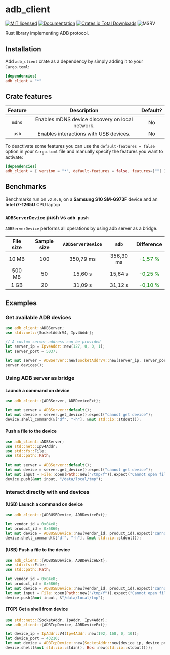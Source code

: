 # adb_client

[![MIT licensed](https://img.shields.io/crates/l/adb_client.svg)](./LICENSE-MIT)
[![Documentation](https://docs.rs/adb_client/badge.svg)](https://docs.rs/adb_client)
[![Crates.io Total Downloads](https://img.shields.io/crates/d/adb_client)](https://crates.io/crates/adb_client)
![MSRV](https://img.shields.io/crates/msrv/adb_client)

Rust library implementing ADB protocol.

## Installation

Add `adb_client` crate as a dependency by simply adding it to your `Cargo.toml`:

```toml
[dependencies]
adb_client = "*"
```

## Crate features

| Feature |                   Description                   | Default? |
| :-----: | :---------------------------------------------: | :------: |
| `mdns`  | Enables mDNS device discovery on local network. |    No    |
|  `usb`  |     Enables interactions with USB devices.      |    No    |

To deactivate some features you can use the `default-features = false` option in your `Cargo.toml` file and manually specify the features you want to activate:

```toml
[dependencies]
adb_client = { version = "*", default-features = false, features=[""] }
```

## Benchmarks

Benchmarks run on `v2.0.6`, on a **Samsung S10 SM-G973F** device and an **Intel i7-1265U** CPU laptop

### `ADBServerDevice` push vs `adb push`

`ADBServerDevice` performs all operations by using adb server as a bridge.

| File size | Sample size | `ADBServerDevice` |   `adb`   |               Difference               |
| :-------: | :---------: | :---------------: | :-------: | :------------------------------------: |
|   10 MB   |     100     |     350,79 ms     | 356,30 ms | <div style="color:green">-1,57 %</div> |
|  500 MB   |     50      |      15,60 s      |  15,64 s  | <div style="color:green">-0,25 %</div> |
|   1 GB    |     20      |      31,09 s      |  31,12 s  | <div style="color:green">-0,10 %</div> |

## Examples

### Get available ADB devices

```rust no_run
use adb_client::ADBServer;
use std::net::{SocketAddrV4, Ipv4Addr};

// A custom server address can be provided
let server_ip = Ipv4Addr::new(127, 0, 0, 1);
let server_port = 5037;

let mut server = ADBServer::new(SocketAddrV4::new(server_ip, server_port));
server.devices();
```

### Using ADB server as bridge

#### Launch a command on device

```rust no_run
use adb_client::{ADBServer, ADBDeviceExt};

let mut server = ADBServer::default();
let mut device = server.get_device().expect("cannot get device");
device.shell_command(&["df", "-h"], &mut std::io::stdout());
```

#### Push a file to the device

```rust no_run
use adb_client::ADBServer;
use std::net::Ipv4Addr;
use std::fs::File;
use std::path::Path;

let mut server = ADBServer::default();
let mut device = server.get_device().expect("cannot get device");
let mut input = File::open(Path::new("/tmp/f")).expect("Cannot open file");
device.push(&mut input, "/data/local/tmp");
```

### Interact directly with end devices

#### (USB) Launch a command on device

```rust no_run
use adb_client::{ADBUSBDevice, ADBDeviceExt};

let vendor_id = 0x04e8;
let product_id = 0x6860;
let mut device = ADBUSBDevice::new(vendor_id, product_id).expect("cannot find device");
device.shell_command(&["df", "-h"], &mut std::io::stdout());
```

#### (USB) Push a file to the device

```rust no_run
use adb_client::{ADBUSBDevice, ADBDeviceExt};
use std::fs::File;
use std::path::Path;

let vendor_id = 0x04e8;
let product_id = 0x6860;
let mut device = ADBUSBDevice::new(vendor_id, product_id).expect("cannot find device");
let mut input = File::open(Path::new("/tmp/f")).expect("Cannot open file");
device.push(&mut input, &"/data/local/tmp");
```

#### (TCP) Get a shell from device

```rust no_run
use std::net::{SocketAddr, IpAddr, Ipv4Addr};
use adb_client::{ADBTcpDevice, ADBDeviceExt};

let device_ip = IpAddr::V4(Ipv4Addr::new(192, 168, 0, 10));
let device_port = 43210;
let mut device = ADBTcpDevice::new(SocketAddr::new(device_ip, device_port)).expect("cannot find device");
device.shell(&mut std::io::stdin(), Box::new(std::io::stdout()));
```
